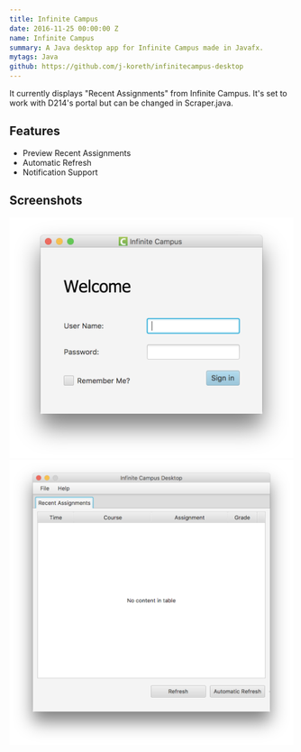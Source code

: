 ```yaml
---
title: Infinite Campus
date: 2016-11-25 00:00:00 Z
name: Infinite Campus
summary: A Java desktop app for Infinite Campus made in Javafx.
mytags: Java
github: https://github.com/j-koreth/infinitecampus-desktop
---
```


It currently displays "Recent Assignments" from Infinite Campus. It's set to work with D214's portal but can be changed in Scraper.java.

## Features 
* Preview Recent Assignments
* Automatic Refresh
* Notification Support

## Screenshots
![Login](https://raw.githubusercontent.com/j-koreth/infinitecampus-desktop/master/login.png)
![GradeTable](https://raw.githubusercontent.com/j-koreth/infinitecampus-desktop/master/gradetable.png)
